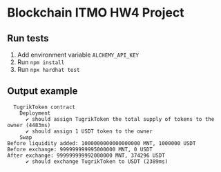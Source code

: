 # Blockchain ITMO HW4 Project

## Run tests

  1) Add environment variable `ALCHEMY_API_KEY`
  2) Run `npm install`
  3) Run `npx hardhat test`

## Output example

```
  TugrikToken contract
    Deployment
      ✔ should assign TugrikToken the total supply of tokens to the owner (4483ms)
      ✔ should assign 1 USDT token to the owner
    Swap
Before liquidity added: 1000000000000000000 MNT, 1000000 USDT
Before exchange: 999999999995000000 MNT, 0 USDT
After exchange: 999999999992000000 MNT, 374296 USDT
      ✔ should exchange TugrikToken to USDT (2389ms)
```
